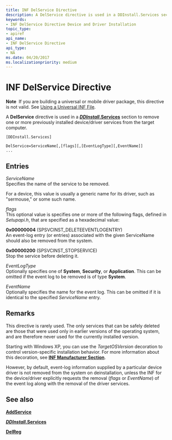 ```yaml
---
title: INF DelService Directive
description: A DelService directive is used in a DDInstall.Services section to remove one or more previously installed device/driver services from the target computer.
keywords:
- INF DelService Directive Device and Driver Installation
topic_type:
- apiref
api_name:
- INF DelService Directive
api_type:
- NA
ms.date: 04/20/2017
ms.localizationpriority: medium
---
```


# INF DelService Directive


**Note**  If you are building a universal or mobile driver package, this directive is not valid. See [Using a Universal INF File](using-a-universal-inf-file.md).

 

A **DelService** directive is used in a [***DDInstall*.Services**](inf-ddinstall-services-section.md) section to remove one or more previously installed device/driver services from the target computer.

```inf
[DDInstall.Services] 
 
DelService=ServiceName[,[flags][,[EventLogType][,EventName]]
...
```

## Entries


<a href="" id="servicename"></a>*ServiceName*  
Specifies the name of the service to be removed.

For a device, this value is usually a generic name for its driver, such as "sermouse," or some such name.

<a href="" id="flags"></a>*flags*  
This optional value is specifies one or more of the following flags, defined in *Setupapi.h*, that are specified as a hexadecimal value:

<a href="" id="0x00000004--spsvcinst-deleteeventlogentry-"></a>**0x00000004** (SPSVCINST_DELETEEVENTLOGENTRY)  
An event-log entry (or entries) associated with the given ServiceName should also be removed from the system.

<a href="" id="0x00000200---spsvcinst-stopservice--"></a>**0x00000200** (SPSVCINST_STOPSERVICE)   
Stop the service before deleting it.

<a href="" id="eventlogtype"></a>*EventLogType*  
Optionally specifies one of **System**, **Security**, or **Application**. This can be omitted if the event log to be removed is of type **System**.

<a href="" id="eventname"></a>*EventName*  
Optionally specifies the name for the event log. This can be omitted if it is identical to the specified *ServiceName* entry.

## Remarks

This directive is rarely used. The only services that can be safely deleted are those that were used only in earlier versions of the operating system, and are therefore never used for the currently installed version.

Starting with Windows XP, you can use the *TargetOSVersion* decoration to control version-specific installation behavior. For more information about this decoration, see [**INF Manufacturer Section**](inf-manufacturer-section.md).

However, by default, event-log information supplied by a particular device driver is not removed from the system on deinstallation, unless the INF for the device/driver explicitly requests the removal (*flags* or *EventName*) of the event log along with the removal of the driver services.

## See also


[**AddService**](inf-addservice-directive.md)

[***DDInstall*.Services**](inf-ddinstall-services-section.md)

[**DelReg**](inf-delreg-directive.md)

 

 






